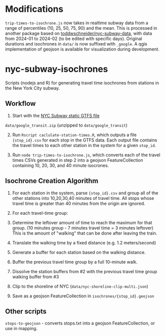 # Modifications

`trip-times-to-isochrone.js` now takes in realtime subway data from a range of percentiles (10, 25, 50, 75, 90) and the mean. This is processed in another package based on [toddwschneider/nyc-subway-data](https://github.com/toddwschneider/nyc-subway-data), with data from 2024-01 to 2024-02 (to be edited with specific days). Original durations and isochrones in `data/` is now suffixed with `_google`. A qgis implementation of geojson is available for visualization during development.

# nyc-subway-isochrones

Scripts (nodejs and R) for generating travel time isochrones from stations in the New York City subway.

## Workflow

1. Start with the [NYC Subway static GTFS file](http://web.mta.info/developers/developer-data-terms.html#data)

`data/google_transit.zip` (unzipped to `data/google_transit`)

2. Run `Rscript caclulate-station-times.R`, which outputs a file `{stop_id}.csv` for each stop in the GTFS data. Each output file contains the travel times to each other station in the system for a given `stop_id`.

3. Run `node trip-times-to-isochrone.js`, which converts each of the travel times CSVs generated in step 2 into a geojson FeatureCollection containing 10, 20, 30, and 40 minute isocrones.

## Isochrone Creation Algorithm

1. For each station in the system, parse `{stop_id}.csv` and group all of the other stations into 10,20,30,40 minutes of travel time.  All stops whose travel time is greater than 40 minutes from the origin are ignored.

2. For each travel-time group:

  1. Determine the leftover amount of time to reach the maximum for that group.  (10 minutes group - 7 minutes travel time = 3 minutes leftover) This is the amount of "walking" that can be done after leaving the train.

  2. Translate the walking time by a fixed distance (e.g. 1.2 meters/second)

  3. Generate a buffer for each station based on the walking distance.

3. Buffer the previous travel time group by a full 10-minute walk.

4. Dissolve the station buffers from #2 with the previous travel time group walking buffer from #3

5. Clip to the shoreline of NYC (`data/nyc-shoreline-clip-multi.json`)

6. Save as a geojson FeatureCollection in `isochrones/{stop_id}.geojson`


## Other scripts

`stops-to-geojson` - converts stops.txt into a geojson FeatureCollection, or use in mapping.